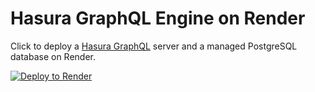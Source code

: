 # Hasura GraphQL Engine on Render

Click to deploy a [Hasura GraphQL](https://hasura.io/) server and a managed
PostgreSQL database on Render.

[![Deploy to Render](https://render.com/images/deploy-to-render-button.svg)](https://render.com/deploy?repo=https://github.com/kmclaugh/hasura-render)
